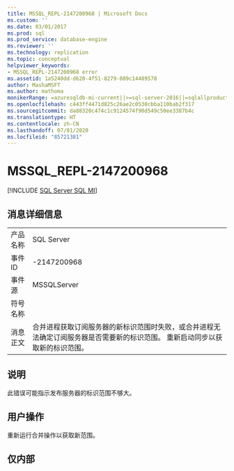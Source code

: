 ```yaml
---
title: MSSQL_REPL-2147200968 | Microsoft Docs
ms.custom: ''
ms.date: 03/01/2017
ms.prod: sql
ms.prod_service: database-engine
ms.reviewer: ''
ms.technology: replication
ms.topic: conceptual
helpviewer_keywords:
- MSSQL_REPL-2147200968 error
ms.assetid: 1a5240dd-d620-4f51-8279-089c14489578
author: MashaMSFT
ms.author: mathoma
monikerRange: =azuresqldb-mi-current||>=sql-server-2016||=sqlallproducts-allversions
ms.openlocfilehash: c443ff4471d825c26ae2c0530cbba110bab2f317
ms.sourcegitcommit: da88320c474c1c9124574f90d549c50ee3387b4c
ms.translationtype: HT
ms.contentlocale: zh-CN
ms.lasthandoff: 07/01/2020
ms.locfileid: "85721381"
---
```

# <a name="mssql_repl-2147200968"></a>MSSQL_REPL-2147200968
[!INCLUDE [SQL Server SQL MI](../../includes/applies-to-version/sql-asdbmi.md)]
    
## <a name="message-details"></a>消息详细信息  
  
|||  
|-|-|  
|产品名称|SQL Server|  
|事件 ID|-2147200968|  
|事件源|MSSQLServer|  
|符号名称||  
|消息正文|合并进程获取订阅服务器的新标识范围时失败，或合并进程无法确定订阅服务器是否需要新的标识范围。 重新启动同步以获取新的标识范围。|  
  
## <a name="explanation"></a>说明  
 此错误可能指示发布服务器的标识范围不够大。  
  
## <a name="user-action"></a>用户操作  
 重新运行合并操作以获取新范围。  
  
## <a name="internal-only"></a>仅内部  
  
